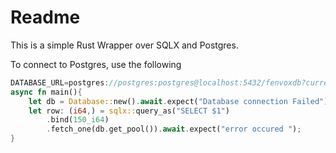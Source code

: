 # Readme

This is a simple Rust Wrapper over SQLX and Postgres. 

To connect to Postgres, use the following 

```rust
DATABASE_URL=postgres://postgres:postgres@localhost:5432/fenvoxdb?currentSchema=app
async fn main(){
    let db = Database::new().await.expect("Database connection Failed");
    let row: (i64,) = sqlx::query_as("SELECT $1")
        .bind(150_i64)
        .fetch_one(db.get_pool()).await.expect("error occured ");
}
```